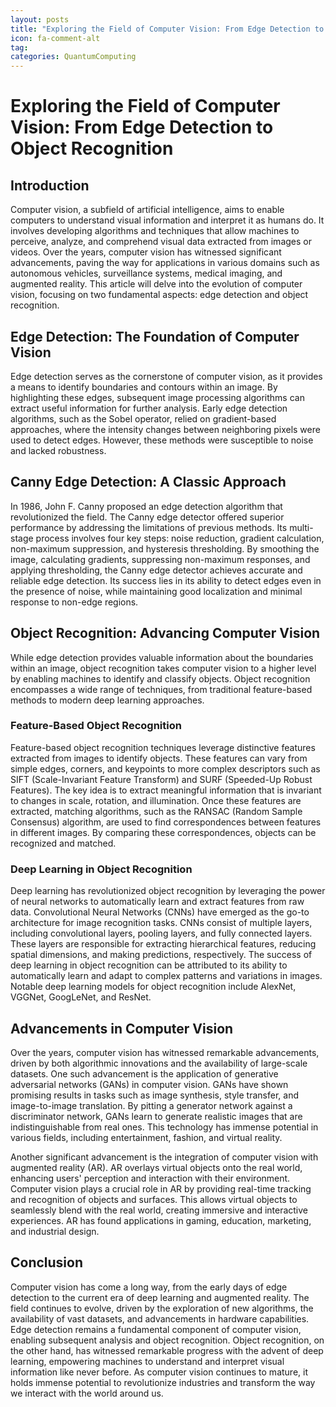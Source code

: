 ```yaml
---
layout: posts
title: "Exploring the Field of Computer Vision: From Edge Detection to Object Recognition"
icon: fa-comment-alt
tag:      
categories: QuantumComputing
---
```



# Exploring the Field of Computer Vision: From Edge Detection to Object Recognition

## Introduction

Computer vision, a subfield of artificial intelligence, aims to enable computers to understand visual information and interpret it as humans do. It involves developing algorithms and techniques that allow machines to perceive, analyze, and comprehend visual data extracted from images or videos. Over the years, computer vision has witnessed significant advancements, paving the way for applications in various domains such as autonomous vehicles, surveillance systems, medical imaging, and augmented reality. This article will delve into the evolution of computer vision, focusing on two fundamental aspects: edge detection and object recognition.

## Edge Detection: The Foundation of Computer Vision

Edge detection serves as the cornerstone of computer vision, as it provides a means to identify boundaries and contours within an image. By highlighting these edges, subsequent image processing algorithms can extract useful information for further analysis. Early edge detection algorithms, such as the Sobel operator, relied on gradient-based approaches, where the intensity changes between neighboring pixels were used to detect edges. However, these methods were susceptible to noise and lacked robustness.

## Canny Edge Detection: A Classic Approach

In 1986, John F. Canny proposed an edge detection algorithm that revolutionized the field. The Canny edge detector offered superior performance by addressing the limitations of previous methods. Its multi-stage process involves four key steps: noise reduction, gradient calculation, non-maximum suppression, and hysteresis thresholding. By smoothing the image, calculating gradients, suppressing non-maximum responses, and applying thresholding, the Canny edge detector achieves accurate and reliable edge detection. Its success lies in its ability to detect edges even in the presence of noise, while maintaining good localization and minimal response to non-edge regions.

## Object Recognition: Advancing Computer Vision

While edge detection provides valuable information about the boundaries within an image, object recognition takes computer vision to a higher level by enabling machines to identify and classify objects. Object recognition encompasses a wide range of techniques, from traditional feature-based methods to modern deep learning approaches.

### Feature-Based Object Recognition

Feature-based object recognition techniques leverage distinctive features extracted from images to identify objects. These features can vary from simple edges, corners, and keypoints to more complex descriptors such as SIFT (Scale-Invariant Feature Transform) and SURF (Speeded-Up Robust Features). The key idea is to extract meaningful information that is invariant to changes in scale, rotation, and illumination. Once these features are extracted, matching algorithms, such as the RANSAC (Random Sample Consensus) algorithm, are used to find correspondences between features in different images. By comparing these correspondences, objects can be recognized and matched.

### Deep Learning in Object Recognition

Deep learning has revolutionized object recognition by leveraging the power of neural networks to automatically learn and extract features from raw data. Convolutional Neural Networks (CNNs) have emerged as the go-to architecture for image recognition tasks. CNNs consist of multiple layers, including convolutional layers, pooling layers, and fully connected layers. These layers are responsible for extracting hierarchical features, reducing spatial dimensions, and making predictions, respectively. The success of deep learning in object recognition can be attributed to its ability to automatically learn and adapt to complex patterns and variations in images. Notable deep learning models for object recognition include AlexNet, VGGNet, GoogLeNet, and ResNet.

## Advancements in Computer Vision

Over the years, computer vision has witnessed remarkable advancements, driven by both algorithmic innovations and the availability of large-scale datasets. One such advancement is the application of generative adversarial networks (GANs) in computer vision. GANs have shown promising results in tasks such as image synthesis, style transfer, and image-to-image translation. By pitting a generator network against a discriminator network, GANs learn to generate realistic images that are indistinguishable from real ones. This technology has immense potential in various fields, including entertainment, fashion, and virtual reality.

Another significant advancement is the integration of computer vision with augmented reality (AR). AR overlays virtual objects onto the real world, enhancing users' perception and interaction with their environment. Computer vision plays a crucial role in AR by providing real-time tracking and recognition of objects and surfaces. This allows virtual objects to seamlessly blend with the real world, creating immersive and interactive experiences. AR has found applications in gaming, education, marketing, and industrial design.

## Conclusion

Computer vision has come a long way, from the early days of edge detection to the current era of deep learning and augmented reality. The field continues to evolve, driven by the exploration of new algorithms, the availability of vast datasets, and advancements in hardware capabilities. Edge detection remains a fundamental component of computer vision, enabling subsequent analysis and object recognition. Object recognition, on the other hand, has witnessed remarkable progress with the advent of deep learning, empowering machines to understand and interpret visual information like never before. As computer vision continues to mature, it holds immense potential to revolutionize industries and transform the way we interact with the world around us.